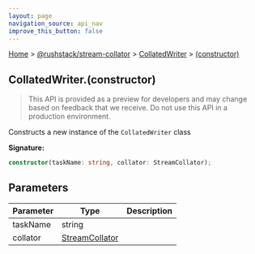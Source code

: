 ```yaml
---
layout: page
navigation_source: api_nav
improve_this_button: false
---
```



[Home](./index.md) &gt; [@rushstack/stream-collator](./stream-collator.md) &gt; [CollatedWriter](./stream-collator.collatedwriter.md) &gt; [(constructor)](./stream-collator.collatedwriter._constructor_.md)

## CollatedWriter.(constructor)

> This API is provided as a preview for developers and may change based on feedback that we receive. Do not use this API in a production environment.
>

Constructs a new instance of the `CollatedWriter` class

<b>Signature:</b>

```typescript
constructor(taskName: string, collator: StreamCollator);
```

## Parameters

|  Parameter | Type | Description |
|  --- | --- | --- |
|  taskName | string |  |
|  collator | [StreamCollator](./stream-collator.streamcollator.md) |  |
